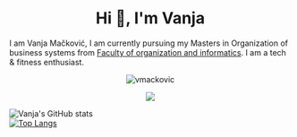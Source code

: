 <h1 align="center">Hi 👋, I'm Vanja</h1>

I am Vanja Mačković, I am currently pursuing my Masters in Organization of business systems from [Faculty of organization and informatics](https://www.foi.unizg.hr/). I am a tech & fitness enthusiast.

<p align="center"> <img src="https://komarev.com/ghpvc/?username=vmackovic" alt="vmackovic" /> </p>

<p align="center">
    <a href="https://github.com/vmackovic/github-readme-streak-stats">
        <img src="https://github-readme-streak-stats.herokuapp.com/?user=vmackovic&theme=black-ice&hide_border=true&stroke=0000&background=060A0CD0"/>
    </a>
</p>

![Vanja's GitHub stats](https://github-readme-stats.vercel.app/api?username=vmackovic&show_icons=true&count_private=true&theme=great-gatsby) </br>
[![Top Langs](https://github-readme-stats.vercel.app/api/top-langs/?username=vmackovic&theme=great-gatsby&layout=compact)](https://github.com/vmackovic) </br>
